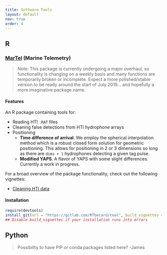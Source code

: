 ```yaml
---
title: Software Tools
layout: default
nav: true
order: 4
---
```


## R

### [MarTel](https://gitlab.com/RTbecard/toal) (Marine Telemetry)

> Note: This package is currently undergoing a major overhaul, so functionality is changing on a weekly basis and many functions are temporarily broken or incomplete.  Expect a more polished/stable version to be ready around the start of July 2019... and hopefully a more imaginative package name.

#### Features 
An R package containing tools for:
- Reading HTI `.RAT` files
- Cleaning false detections from HTI hydrophone arrays
- Positioning
    - **Time difference of arrival**. We employ the spherical interpolation method which is a robust closed form solution for geometric positioning.  This allows for positioning in 2 or 3 dimensions so long as there are `dims + 1` hydrophones detecting a given tag pulse.
    - **Modified YAPS**. A flavor of YAPS with some slight differences.  Currently a work in progress.
    
For a broad overview of the package functionality, check out the following vignettes:
- [Cleaning HTI data](https://gitlab.com/RTbecard/toal/-/jobs/artifacts/dev/raw/toal.Rcheck/toal/doc/data_cleaning.html?job=build_package)

#### Installation
```r
require(devtools)
install_git(url = "https://gitlab.com/RTbecard/toal", build_vignettes = T)
## Disable build_vignettes if your installation runs into errors 
```

## Python

> Possibility to have PIP or conda packages listed here?  -James
